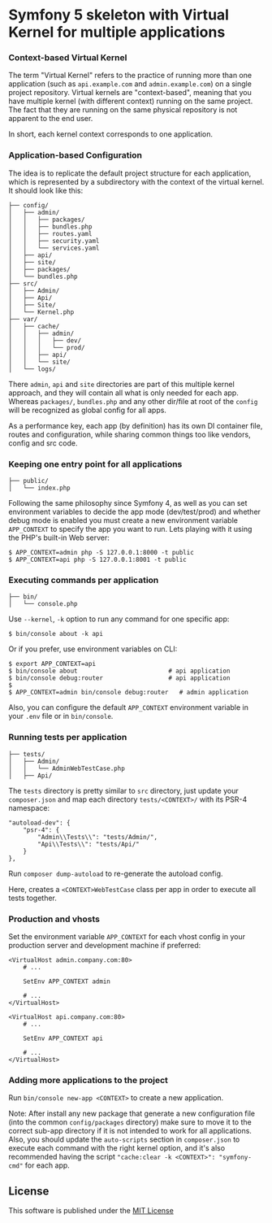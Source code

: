 # Symfony 5 skeleton with Virtual Kernel for multiple applications

### Context-based Virtual Kernel

The term "Virtual Kernel" refers to the practice of running more than one application (such as `api.example.com` and `admin.example.com`) on a single project repository. Virtual kernels are "context-based", meaning that you have multiple kernel (with different context) running on the same project. The fact that they are running on the same physical repository is not apparent to the end user.

In short, each kernel context corresponds to one application.

### Application-based Configuration

The idea is to replicate the default project structure for each application, which is represented by a subdirectory with the context of the virtual kernel. It should look like this:

    ├── config/
    │   ├── admin/
    │   │   ├── packages/
    │   │   ├── bundles.php
    │   │   ├── routes.yaml
    │   │   ├── security.yaml
    │   │   └── services.yaml
    │   ├── api/
    │   ├── site/
    │   ├── packages/
    │   └── bundles.php
    ├── src/
    │   ├── Admin/
    │   ├── Api/
    │   ├── Site/
    │   └── Kernel.php
    ├── var/
    │   ├── cache/
    │   │   ├── admin/
    │   │   │   ├── dev/
    │   │   │   └── prod/
    │   │   ├── api/
    │   │   └── site/
    │   └── logs/

There `admin`, `api` and `site` directories are part of this multiple kernel approach, and they will contain all what is only needed for each app. Whereas `packages/`, `bundles.php` and any other dir/file at root of the `config` will be recognized as global config for all apps.

As a performance key, each app (by definition) has its own DI container file, routes and configuration, while sharing common things too like vendors, config and src code.

### Keeping one entry point for all applications

    ├── public/
    │   └── index.php

Following the same philosophy since Symfony 4, as well as you can set environment variables to decide the app mode (dev/test/prod) and whether debug mode is enabled you must create a new environment variable `APP_CONTEXT` to specify the app you want to run. Lets playing with it using the PHP's built-in Web server:

    $ APP_CONTEXT=admin php -S 127.0.0.1:8000 -t public
    $ APP_CONTEXT=api php -S 127.0.0.1:8001 -t public   

### Executing commands per application

    ├── bin/
    │   └── console.php

Use `--kernel`, `-k` option to run any command for one specific app:

    $ bin/console about -k api
    
Or if you prefer, use environment variables on CLI:

    $ export APP_CONTEXT=api
    $ bin/console about                         # api application
    $ bin/console debug:router                  # api application
    $
    $ APP_CONTEXT=admin bin/console debug:router   # admin application

Also, you can configure the default `APP_CONTEXT` environment variable in your `.env` file or in `bin/console`.

### Running tests per application

    ├── tests/
    │   ├── Admin/
    │   │   └── AdminWebTestCase.php
    │   ├── Api/

The `tests` directory is pretty similar to `src` directory, just update your `composer.json` and map each directory `tests/<CONTEXT>/` with its PSR-4 namespace:

    "autoload-dev": {
        "psr-4": {
            "Admin\\Tests\\": "tests/Admin/",
            "Api\\Tests\\": "tests/Api/"
        }
    },

Run `composer dump-autoload` to re-generate the autoload config.
    
Here, creates a `<CONTEXT>WebTestCase` class per app in order to execute all tests together.

### Production and vhosts

Set the environment variable `APP_CONTEXT` for each vhost config in your production server and development machine if preferred:

    <VirtualHost admin.company.com:80>
        # ...
        
        SetEnv APP_CONTEXT admin
        
        # ...
    </VirtualHost>

    <VirtualHost api.company.com:80>
        # ...
        
        SetEnv APP_CONTEXT api
        
        # ...
    </VirtualHost>
 
### Adding more applications to the project

Run `bin/console new-app <CONTEXT>` to create a new application.

Note: After install any new package that generate a new configuration file (into the common `config/packages` directory) make sure to move it to the correct sub-app directory if it is not intended to work for all applications.
Also, you should update the `auto-scripts` section in `composer.json` to execute each command with the right kernel option, and it's also recommended having the script `"cache:clear -k <CONTEXT>": "symfony-cmd"` for each app.

License
-------

This software is published under the [MIT License](LICENSE)
